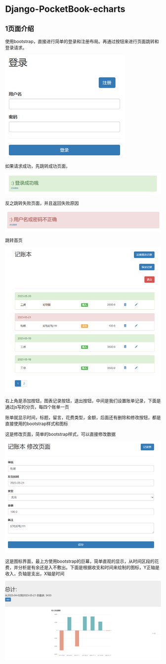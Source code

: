 # Django-PocketBook-echarts

## 1页面介绍

使用bootstrap，直接进行简单的登录和注册布局。再通过按钮来进行页面跳转和登录请求。

![p1](p1.png)

如果请求成功，先跳转成功页面，

![p2](p2.png)

反之跳转失败页面，并且返回失败原因

![p3](p3.png)

跳转首页

![p4](p4.png)

右上角是添加按钮，图表记录按钮，退出按钮，中间是我们设置账单记录，下面是通过js写的分页，每四个账单一页

账单就显示时间，标题，留言，花费类型，金额，后面还有删除和修改按钮，都是直接使用的bootstrap样式和图标

 

这是修改页面，简单的bootstrap样式，可以直接修改数据

 ![p5](p5.png)

这是图标界面，最上方使用bootstrap的巨幕，简单直观的显示，从时间区段的花费，并分析是有余还是入不敷出。下面是根据收支和时间来绘制的图标，Y正轴是收入，负轴是支出，X轴是时间

![p6](p6.png)
